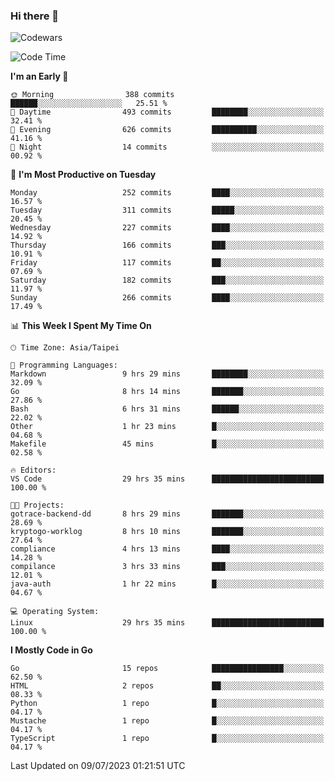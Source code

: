### Hi there 👋

![Codewars](https://www.codewars.com/users/omegaatt36/badges/small)

<!--START_SECTION:waka-->
![Code Time](http://img.shields.io/badge/Code%20Time-1%2C258%20hrs%2045%20mins-blue)

**I'm an Early 🐤** 

```text
🌞 Morning                388 commits         ██████░░░░░░░░░░░░░░░░░░░   25.51 % 
🌆 Daytime                493 commits         ████████░░░░░░░░░░░░░░░░░   32.41 % 
🌃 Evening                626 commits         ██████████░░░░░░░░░░░░░░░   41.16 % 
🌙 Night                  14 commits          ░░░░░░░░░░░░░░░░░░░░░░░░░   00.92 % 
```
📅 **I'm Most Productive on Tuesday** 

```text
Monday                   252 commits         ████░░░░░░░░░░░░░░░░░░░░░   16.57 % 
Tuesday                  311 commits         █████░░░░░░░░░░░░░░░░░░░░   20.45 % 
Wednesday                227 commits         ████░░░░░░░░░░░░░░░░░░░░░   14.92 % 
Thursday                 166 commits         ███░░░░░░░░░░░░░░░░░░░░░░   10.91 % 
Friday                   117 commits         ██░░░░░░░░░░░░░░░░░░░░░░░   07.69 % 
Saturday                 182 commits         ███░░░░░░░░░░░░░░░░░░░░░░   11.97 % 
Sunday                   266 commits         ████░░░░░░░░░░░░░░░░░░░░░   17.49 % 
```


📊 **This Week I Spent My Time On** 

```text
🕑︎ Time Zone: Asia/Taipei

💬 Programming Languages: 
Markdown                 9 hrs 29 mins       ████████░░░░░░░░░░░░░░░░░   32.09 % 
Go                       8 hrs 14 mins       ███████░░░░░░░░░░░░░░░░░░   27.86 % 
Bash                     6 hrs 31 mins       ██████░░░░░░░░░░░░░░░░░░░   22.02 % 
Other                    1 hr 23 mins        █░░░░░░░░░░░░░░░░░░░░░░░░   04.68 % 
Makefile                 45 mins             █░░░░░░░░░░░░░░░░░░░░░░░░   02.58 % 

🔥 Editors: 
VS Code                  29 hrs 35 mins      █████████████████████████   100.00 % 

🐱‍💻 Projects: 
gotrace-backend-dd       8 hrs 29 mins       ███████░░░░░░░░░░░░░░░░░░   28.69 % 
kryptogo-worklog         8 hrs 10 mins       ███████░░░░░░░░░░░░░░░░░░   27.64 % 
compliance               4 hrs 13 mins       ████░░░░░░░░░░░░░░░░░░░░░   14.28 % 
compilance               3 hrs 33 mins       ███░░░░░░░░░░░░░░░░░░░░░░   12.01 % 
java-auth                1 hr 22 mins        █░░░░░░░░░░░░░░░░░░░░░░░░   04.67 % 

💻 Operating System: 
Linux                    29 hrs 35 mins      █████████████████████████   100.00 % 
```

**I Mostly Code in Go** 

```text
Go                       15 repos            ████████████████░░░░░░░░░   62.50 % 
HTML                     2 repos             ██░░░░░░░░░░░░░░░░░░░░░░░   08.33 % 
Python                   1 repo              █░░░░░░░░░░░░░░░░░░░░░░░░   04.17 % 
Mustache                 1 repo              █░░░░░░░░░░░░░░░░░░░░░░░░   04.17 % 
TypeScript               1 repo              █░░░░░░░░░░░░░░░░░░░░░░░░   04.17 % 
```




 Last Updated on 09/07/2023 01:21:51 UTC
<!--END_SECTION:waka-->

<!--
**omegaatt36/omegaatt36** is a ✨ _special_ ✨ repository because its `README.md` (this file) appears on your GitHub profile.

Here are some ideas to get you started:

- 🔭 I’m currently working on ...
- 🌱 I’m currently learning ...
- 👯 I’m looking to collaborate on ...
- 🤔 I’m looking for help with ...
- 💬 Ask me about ...
- 📫 How to reach me: ...
- 😄 Pronouns: ...
- ⚡ Fun fact: ...
-->
